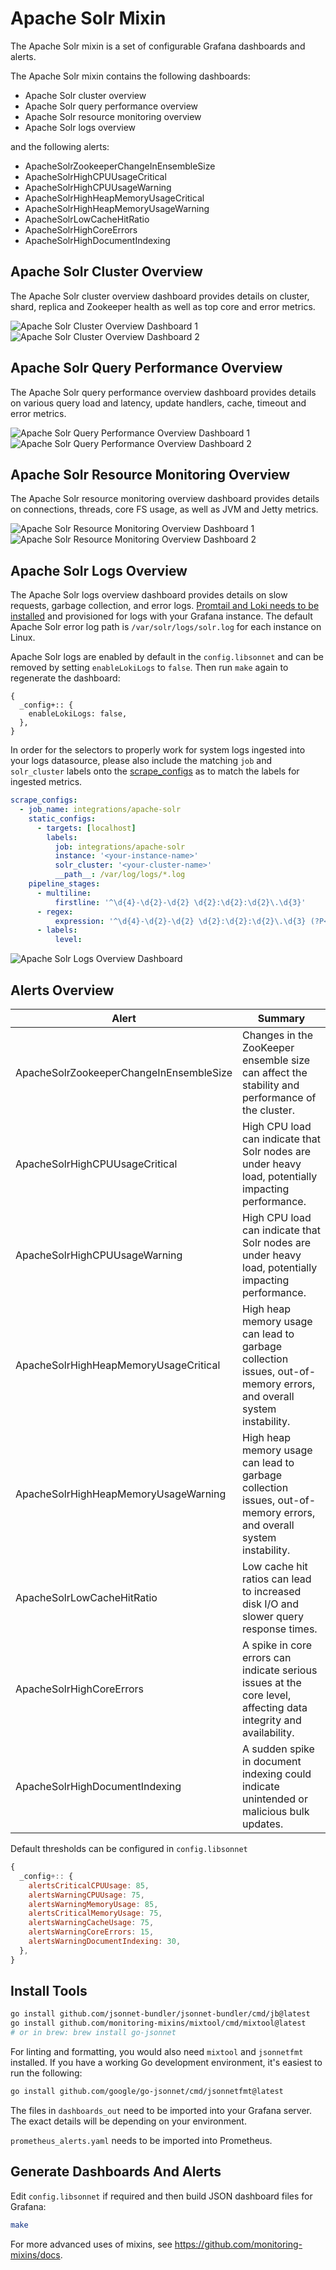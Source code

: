 # Apache Solr Mixin

The Apache Solr mixin is a set of configurable Grafana dashboards and alerts.

The Apache Solr mixin contains the following dashboards:

- Apache Solr cluster overview
- Apache Solr query performance overview
- Apache Solr resource monitoring overview
- Apache Solr logs overview

and the following alerts:

- ApacheSolrZookeeperChangeInEnsembleSize
- ApacheSolrHighCPUUsageCritical
- ApacheSolrHighCPUUsageWarning
- ApacheSolrHighHeapMemoryUsageCritical
- ApacheSolrHighHeapMemoryUsageWarning
- ApacheSolrLowCacheHitRatio
- ApacheSolrHighCoreErrors
- ApacheSolrHighDocumentIndexing

## Apache Solr Cluster Overview

The Apache Solr cluster overview dashboard provides details on cluster, shard, replica and Zookeeper health as well as top core and error metrics.

![Apache Solr Cluster Overview Dashboard 1](https://storage.googleapis.com/grafanalabs-integration-assets/apache-solr/screenshots/apache-solr-cluster-1.png)
![Apache Solr Cluster Overview Dashboard 2](https://storage.googleapis.com/grafanalabs-integration-assets/apache-solr/screenshots/apache-solr-cluster-2.png)

## Apache Solr Query Performance Overview

The Apache Solr query performance overview dashboard provides details on various query load and latency, update handlers, cache, timeout and error metrics.

![Apache Solr Query Performance Overview Dashboard 1](https://storage.googleapis.com/grafanalabs-integration-assets/apache-solr/screenshots/apache-solr-query-performance-1.png)
![Apache Solr Query Performance Overview Dashboard 2](https://storage.googleapis.com/grafanalabs-integration-assets/apache-solr/screenshots/apache-solr-query-performance-2.png)

## Apache Solr Resource Monitoring Overview

The Apache Solr resource monitoring overview dashboard provides details on connections, threads, core FS usage, as well as JVM and Jetty metrics.

![Apache Solr Resource Monitoring Overview Dashboard 1](https://storage.googleapis.com/grafanalabs-integration-assets/apache-solr/screenshots/apache-solr-resource-monitoring-1.png)
![Apache Solr Resource Monitoring Overview Dashboard 2](https://storage.googleapis.com/grafanalabs-integration-assets/apache-solr/screenshots/apache-solr-resource-monitoring-2.png)

## Apache Solr Logs Overview

The Apache Solr logs overview dashboard provides details on slow requests, garbage collection, and error logs. [Promtail and Loki needs to be installed](https://grafana.com/docs/loki/latest/installation/) and provisioned for logs with your Grafana instance. The default Apache Solr error log path is `/var/solr/logs/solr.log` for each instance on Linux.

Apache Solr logs are enabled by default in the `config.libsonnet` and can be removed by setting `enableLokiLogs` to `false`. Then run `make` again to regenerate the dashboard:

```
{
  _config+:: {
    enableLokiLogs: false,
  },
}
```

In order for the selectors to properly work for system logs ingested into your logs datasource, please also include the matching `job` and `solr_cluster` labels onto the [scrape_configs](https://grafana.com/docs/loki/latest/clients/promtail/configuration/#scrape_configs) as to match the labels for ingested metrics.

```yaml
scrape_configs:
  - job_name: integrations/apache-solr
    static_configs:
      - targets: [localhost]
        labels:
          job: integrations/apache-solr
          instance: '<your-instance-name>'
          solr_cluster: '<your-cluster-name>'
          __path__: /var/log/logs/*.log
    pipeline_stages:
      - multiline:
          firstline: '^\d{4}-\d{2}-\d{2} \d{2}:\d{2}:\d{2}\.\d{3}'
      - regex:
          expression: '^\d{4}-\d{2}-\d{2} \d{2}:\d{2}:\d{2}\.\d{3} (?P<level>\w+)'
      - labels:
          level:
```

![Apache Solr Logs Overview Dashboard](https://storage.googleapis.com/grafanalabs-integration-assets/apache-solr/screenshots/apache-solr-logs-overview.png)

## Alerts Overview


| Alert                                   | Summary                                                                                                             |
|-----------------------------------------|---------------------------------------------------------------------------------------------------------------------|
| ApacheSolrZookeeperChangeInEnsembleSize | Changes in the ZooKeeper ensemble size can affect the stability and performance of the cluster.                     |
| ApacheSolrHighCPUUsageCritical          | High CPU load can indicate that Solr nodes are under heavy load, potentially impacting performance.                 |
| ApacheSolrHighCPUUsageWarning           | High CPU load can indicate that Solr nodes are under heavy load, potentially impacting performance.                 |
| ApacheSolrHighHeapMemoryUsageCritical   | High heap memory usage can lead to garbage collection issues, out-of-memory errors, and overall system instability. |
| ApacheSolrHighHeapMemoryUsageWarning    | High heap memory usage can lead to garbage collection issues, out-of-memory errors, and overall system instability. |
| ApacheSolrLowCacheHitRatio              | Low cache hit ratios can lead to increased disk I/O and slower query response times.                                |
| ApacheSolrHighCoreErrors                | A spike in core errors can indicate serious issues at the core level, affecting data integrity and availability.    |
| ApacheSolrHighDocumentIndexing          | A sudden spike in document indexing could indicate unintended or malicious bulk updates.                            |

Default thresholds can be configured in `config.libsonnet`

```js
{
  _config+:: {
    alertsCriticalCPUUsage: 85,
    alertsWarningCPUUsage: 75,
    alertsWarningMemoryUsage: 85,
    alertsCriticalMemoryUsage: 75,
    alertsWarningCacheUsage: 75,
    alertsWarningCoreErrors: 15,
    alertsWarningDocumentIndexing: 30,
  },
}
```

## Install Tools

```bash
go install github.com/jsonnet-bundler/jsonnet-bundler/cmd/jb@latest
go install github.com/monitoring-mixins/mixtool/cmd/mixtool@latest
# or in brew: brew install go-jsonnet
```

For linting and formatting, you would also need `mixtool` and `jsonnetfmt` installed. If you
have a working Go development environment, it's easiest to run the following:

```bash
go install github.com/google/go-jsonnet/cmd/jsonnetfmt@latest
```

The files in `dashboards_out` need to be imported
into your Grafana server. The exact details will be depending on your environment.

`prometheus_alerts.yaml` needs to be imported into Prometheus.

## Generate Dashboards And Alerts

Edit `config.libsonnet` if required and then build JSON dashboard files for Grafana:

```bash
make
```

For more advanced uses of mixins, see
https://github.com/monitoring-mixins/docs.
